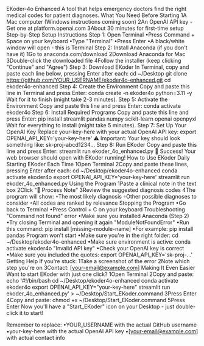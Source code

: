 EKoder-4o Enhanced
A tool that helps emergency doctors find the right medical codes for patient diagnoses.
What You Need Before Starting
1A Mac computer (Windows instructions coming soon)
2An OpenAI API key - Get one at platform.openai.com
3About 30 minutes for first-time setup
Step-by-Step Setup Instructions
Step 1: Open Terminal
•Press Command + Space on your keyboard
•Type "Terminal"
•Press Enter
•A black/white window will open - this is Terminal
Step 2: Install Anaconda (if you don't have it)
1Go to anaconda.com/download
2Download Anaconda for Mac
3Double-click the downloaded file
4Follow the installer (keep clicking "Continue" and "Agree")
Step 3: Download EKoder
In Terminal, copy and paste each line below, pressing Enter after each:
cd ~/Desktop
git clone https://github.com/YOUR_USERNAME/ekoder4o-enhanced.git
cd ekoder4o-enhanced
Step 4: Create the Environment
Copy and paste this line in Terminal and press Enter:
conda create -n ekoder4o python=3.11 -y
Wait for it to finish (might take 2-3 minutes).
Step 5: Activate the Environment
Copy and paste this line and press Enter:
conda activate ekoder4o
Step 6: Install Required Programs
Copy and paste this line and press Enter:
pip install streamlit pandas numpy scikit-learn openai openpyxl
Wait for everything to install (might take 5 minutes).
Step 7: Set Up Your OpenAI Key
Replace your-key-here with your actual OpenAI API key:
export OPENAI_API_KEY='your-key-here'
⚠️ Important: Your key should look something like: sk-proj-abcd1234...
Step 8: Run EKoder
Copy and paste this line and press Enter:
streamlit run ekoder_4o_enhanced.py
🎉 Success! Your web browser should open with EKoder running!
How to Use EKoder Daily
Starting EKoder Each Time
1Open Terminal
2Copy and paste these lines, pressing Enter after each:
cd ~/Desktop/ekoder4o-enhanced
conda activate ekoder4o
export OPENAI_API_KEY='your-key-here'
streamlit run ekoder_4o_enhanced.py
Using the Program
1Paste a clinical note in the text box
2Click "🚀 Process Note"
3Review the suggested diagnosis codes
4The program will show:
◦The most likely diagnosis
◦Other possible diagnoses to consider
◦All codes are ranked by relevance
Stopping the Program
•Go back to Terminal
•Press Control + C on your keyboard
Troubleshooting
"Command not found" error
•Make sure you installed Anaconda (Step 2)
•Try closing Terminal and opening it again
"ModuleNotFoundError"
•Run this command: pip install [missing-module-name]
•For example: pip install pandas
Program won't start
•Make sure you're in the right folder: cd ~/Desktop/ekoder4o-enhanced
•Make sure environment is active: conda activate ekoder4o
"Invalid API key"
•Check your OpenAI key is correct
•Make sure you included the quotes: export OPENAI_API_KEY='sk-proj-...'
Getting Help
If you're stuck:
1Take a screenshot of the error
2Note which step you're on
3Contact: [your-email@example.com]
Making It Even Easier
Want to start EKoder with just one click?
1Open Terminal
2Copy and paste:
echo '#!/bin/bash
cd ~/Desktop/ekoder4o-enhanced
conda activate ekoder4o
export OPENAI_API_KEY="your-key-here"
streamlit run ekoder_4o_enhanced.py' > ~/Desktop/Start_EKoder.command
3Press Enter
4Copy and paste:
chmod +x ~/Desktop/Start_EKoder.command
5Press Enter
Now you'll have a "Start_EKoder" icon on your Desktop - just double-click it to start!

Remember to replace:
•YOUR_USERNAME with the actual GitHub username
•your-key-here with the actual OpenAI API key
•[your-email@example.com] with actual contact info

